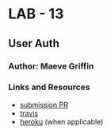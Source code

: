 # LAB - 13

## User Auth

### Author: Maeve Griffin

### Links and Resources
* [submission PR](https://github.com/adoxic-401-advanced-javascript/user-auth/pull/1)
* [travis](https://travis-ci.com/adoxic-401-advanced-javascript/user-auth/builds/131043954)
* [heroku](https://cryptic-caverns-30053.herokuapp.com) (when applicable)

